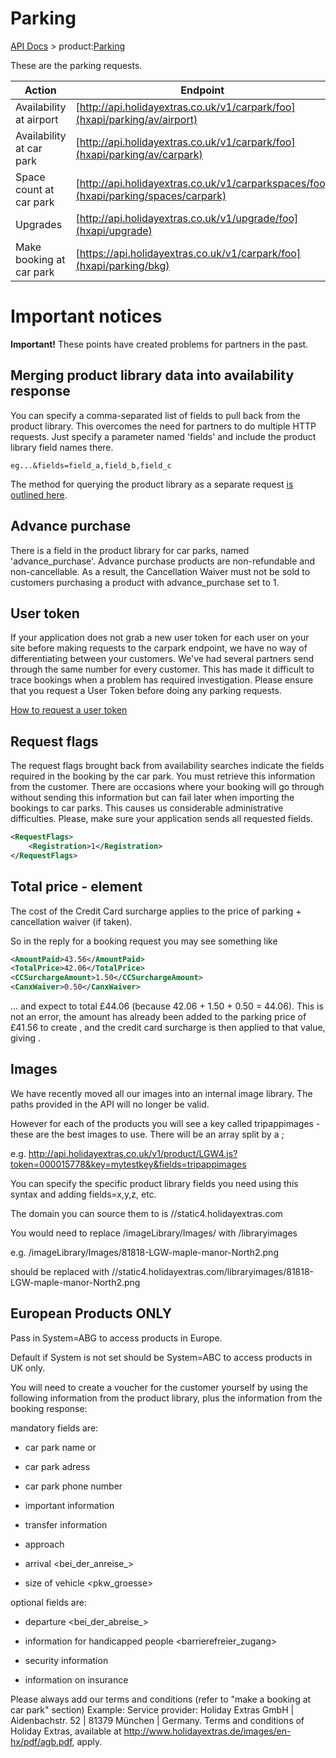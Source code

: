 # Parking

[API Docs](hxapi/) > product:[Parking](hxapi/parking)

These are the parking requests.


 | Action                   | Endpoint                                                                            | Method | 
 | ------                   | --------                                                                            | ------ | 
 | Availability at airport  | [http://api.holidayextras.co.uk/v1/carpark/foo](hxapi/parking/av/airport)           | GET    | 
 | Availability at car park | [http://api.holidayextras.co.uk/v1/carpark/foo](hxapi/parking/av/carpark)           | GET    | 
 | Space count at car park  | [http://api.holidayextras.co.uk/v1/carparkspaces/foo](hxapi/parking/spaces/carpark) | GET    | 
 | Upgrades                 | [http://api.holidayextras.co.uk/v1/upgrade/foo](hxapi/upgrade)                      | GET    | 
 | Make booking at car park | [https://api.holidayextras.co.uk/v1/carpark/foo](hxapi/parking/bkg)                 | POST   | 







# Important notices

**Important!** These points have created problems for partners in the past.










## Merging product library data into availability response

You can specify a comma-separated list of fields to pull back from the product library. This overcomes the need for partners to do multiple HTTP requests. Just specify a parameter named 'fields' and include the product library field names there. 
```
eg...&fields=field_a,field_b,field_c
```

The method for querying the product library as a separate request [is outlined here](hxapi/productlibrary/parking).

## Advance purchase

There is a field in the product library for car parks, named 'advance_purchase'. Advance purchase products are non-refundable and non-cancellable. As a result, the Cancellation Waiver must not be sold to customers purchasing a product with advance_purchase set to 1.


## User token

If your application does not grab a new user token for each user on your site before making requests to the carpark endpoint, we have no way of differentiating between your customers. We've had several partners send through the same number for every customer. This has made it difficult to trace bookings when a problem has required investigation. Please ensure that you request a User Token before doing any parking requests.

[How to request a user token](http://docs.holidayextras.co.uk/doku.php?id=hxapi:usertoken)






## Request flags

The request flags brought back from availability searches indicate the fields required in the booking by the car park. You must retrieve this information from the customer. There are occasions where your booking will go through without sending this information but can fail later when importing the bookings to car parks. This causes us considerable administrative difficulties. Please, make sure your application sends all requested fields.

```xml
<RequestFlags>
	<Registration>1</Registration>
</RequestFlags>
```







## Total price  - <Pricing> element

The cost of the Credit Card surcharge applies to the price of parking + cancellation waiver (if taken).

So in the reply for a booking request you may see something like
```xml
<AmountPaid>43.56</AmountPaid>
<TotalPrice>42.06</TotalPrice>
<CCSurchargeAmount>1.50</CCSurchargeAmount>
<CanxWaiver>0.50</CanxWaiver>
```
... and expect <AmountPaid> to total £44.06 (because 42.06 + 1.50 + 0.50 = 44.06). This is not an error, the <CanxWaiver> amount has already been added to the parking price of £41.56 to create <TotalPrice>, and the credit card surcharge is then applied to that value, giving <AmountPaid>.


## Images

We have recently moved all our images into an internal image library. The paths provided in the API will no longer be valid.

However for each of the products you will see a key called tripappimages - these are the best images to use.  There will be an array split by a ;

e.g. http://api.holidayextras.co.uk/v1/product/LGW4.js?token=000015778&key=mytestkey&fields=tripappimages

You can specify the specific product library fields you need using this syntax and adding fields=x,y,z, etc. 

The domain you can source them to is //static4.holidayextras.com

You would need to replace /imageLibrary/Images/ with /libraryimages

e.g. /imageLibrary/Images/81818-LGW-maple-manor-North2.png 

should be replaced with //static4.holidayextras.com/libraryimages/81818-LGW-maple-manor-North2.png


## European Products ONLY

Pass in System=ABG to access products in Europe.

Default if System is not set should be System=ABC to access products in UK only.

You will need to create a voucher for the customer yourself by using the following information from the product library, plus the information from the booking response:

mandatory fields are:



*  car park name <name> or <parkplatzname>

*  car park adress <adresse>

*  car park phone number <telefon>

*  important information <hinweis>

*  transfer information <transfer>

*  approach <anfahrt>

*  arrival <bei_der_anreise_>

*  size of vehicle <pkw_groesse>

optional fields are:

*  departure <bei_der_abreise_>

*  information for handicapped people <barrierefreier_zugang>

*  security information <sicherheit>

*  information on insurance <versicherung>

Please always add our terms and conditions (refer to "make a booking at car park" section) 
Example: 
Service provider: Holiday Extras GmbH | Aidenbachstr. 52 | 81379 München | Germany. Terms and conditions of Holiday Extras, available at http://www.holidayextras.de/images/en-hx/pdf/agb.pdf, apply.
 


